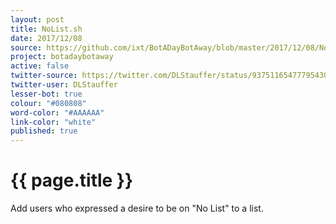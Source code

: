 ```yaml
---
layout: post
title: NoList.sh
date: 2017/12/08
source: https://github.com/ixt/BotADayBotAway/blob/master/2017/12/08/NoList.sh
project: botadaybotaway
active: false
twitter-source: https://twitter.com/DLStauffer/status/937511654777954304
twitter-user: DLStauffer
lesser-bot: true
colour: "#080808"
word-color: "#AAAAAA"
link-color: "white"
published: true
---
```

# {{ page.title }} 

Add users who expressed a desire to be on "No List" to a list. 

